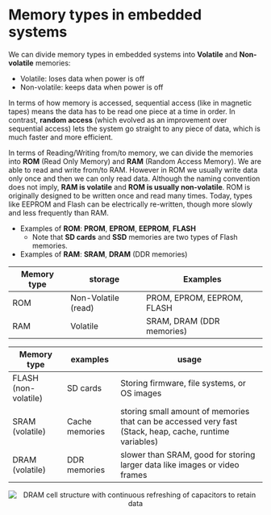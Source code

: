 # Memory types in embedded systems
We can divide memory types in embedded systems into **Volatile** and **Non-volatile** memories:

- Volatile: loses data when power is off
- Non-volatile: keeps data when power is off

In terms of how memory is accessed, sequential access (like in magnetic tapes) means the data has to be read one piece at a time in order. In contrast, **random access** (which evolved as an improvement over sequential access) lets the system go straight to any piece of data, which is much faster and more efficient.

In terms of Reading/Writing from/to memory, we can divide the memories into **ROM** (Read Only Memory) and **RAM** (Random Access Memory). We are able to read and write from/to RAM. However in ROM we usually write data only once and then we can only read data. Although the naming convention does not imply, **RAM is volatile** and **ROM is usually non-volatile**. ROM is originally designed to be written once and read many times. Today, types like EEPROM and Flash can be electrically re-written, though more slowly and less frequently than RAM. 

- Examples of **ROM**: **PROM**, **EPROM**, **EEPROM**, **FLASH**
  - Note that **SD cards** and **SSD** memories are two types of Flash memories.
- Examples of **RAM**: **SRAM**, **DRAM** (DDR memories)

| Memory type| storage | Examples| 
-------------|---------|-------------------------
| ROM | Non-Volatile (read) | PROM, EPROM, EEPROM, FLASH
| RAM | Volatile  | SRAM, DRAM (DDR memories)

|Memory type | examples | usage
-------------|----------|--------------
| FLASH (non-volatile)     | SD cards| Storing firmware, file systems, or OS images
| SRAM (volatile)  | Cache memories | storing small amount of memories that can be accessed very fast (Stack, heap, cache, runtime variables)
| DRAM (volatile)  | DDR memories | slower than SRAM, good for storing larger data like images or video frames

<p align="center">
  <img src="[https://github.com/Amir-Mansoori/Embedded-Cpp-Course/blob/main/Images/memory.png](https://github.com/Amir-Mansoori/Embedded-Cpp-Course/blob/main/Images/dram.png)" alt="DRAM cell structure with continuous refreshing of capacitors to retain data" />
</p>
